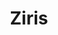 ---
title: Ziris
period: 2019 – present
description: Blending art history with photography. A timeless website as a digital photo magazine.
descriptionShort: Blending art history with photography. A timeless website as a digital photo magazine.
highlights:
  - title: Involvement
    items:
      - Design / Motion
      - Fullstack Dev
  - title: Tech
    items:
      - Jekyll, Vanilla JS
      - GSAP, SCSS
image: https://res.cloudinary.com/tibor/image/upload/v1758188924/ziris-hero_pnwkt2.png
visit: https://ziris.nl
color:
  fg:
    primary: "#820186"
    secondary: "#676767"
    tertiary: "#820186"
  bg:
    primary: "#e0e0e0"
    secondary: "#dad4d4"
    tertiary: "#eae7e7"
items:
  - src: https://res.cloudinary.com/tibor/image/upload/v1758128827/ziris-1_crgynl.png
  - src: https://res.cloudinary.com/tibor/image/upload/v1758128829/ziris-2_r5dbvf.png
  - src: https://res.cloudinary.com/tibor/image/upload/v1758128832/ziris-3_atgnvn.png
  - src: https://res.cloudinary.com/tibor/image/upload/v1758128847/ziris-6_dl3ryr.png
  - src: https://res.cloudinary.com/tibor/image/upload/v1759148437/ziris-mobile_gflthj.png
  - src: https://res.cloudinary.com/tibor/image/upload/v1758128849/ziris-8_wbuebs.png
---